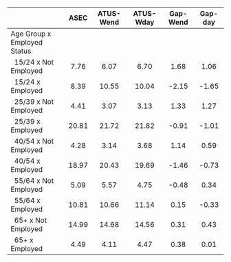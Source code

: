 
|                      |         ASEC |    ATUS-Wend |    ATUS-Wday |     Gap-Wend |      Gap-day |
| -------------------- | :----------: | :----------: | :----------: | :----------: | :----------: |
| Age Group x Employed Status |              |              |              |              |              |
| &nbsp;&nbsp;15/24 x Not Employed |         7.76 |         6.07 |         6.70 |         1.68 |         1.06 |
| &nbsp;&nbsp;15/24 x Employed |         8.39 |        10.55 |        10.04 |        -2.15 |        -1.65 |
| &nbsp;&nbsp;25/39 x Not Employed |         4.41 |         3.07 |         3.13 |         1.33 |         1.27 |
| &nbsp;&nbsp;25/39 x Employed |        20.81 |        21.72 |        21.82 |        -0.91 |        -1.01 |
| &nbsp;&nbsp;40/54 x Not Employed |         4.28 |         3.14 |         3.68 |         1.14 |         0.59 |
| &nbsp;&nbsp;40/54 x Employed |        18.97 |        20.43 |        19.69 |        -1.46 |        -0.73 |
| &nbsp;&nbsp;55/64 x Not Employed |         5.09 |         5.57 |         4.75 |        -0.48 |         0.34 |
| &nbsp;&nbsp;55/64 x Employed |        10.81 |        10.66 |        11.14 |         0.15 |        -0.33 |
| &nbsp;&nbsp;65+ x Not Employed |        14.99 |        14.68 |        14.56 |         0.31 |         0.43 |
| &nbsp;&nbsp;65+ x Employed |         4.49 |         4.11 |         4.47 |         0.38 |         0.01 |

